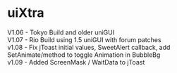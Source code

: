 # uiXtra

V1.06 - Tokyo Build and older uniGUI<br>
V1.07 - Rio Build using 1.5 uniGUI with forum patches<br>
v1.08 - Fix jToast initial values, SweetAlert callback, add SetAnimate/method to toggle Animation in BubbleBg<br>
v1.09 - Added ScreenMask / WaitData to jToast

